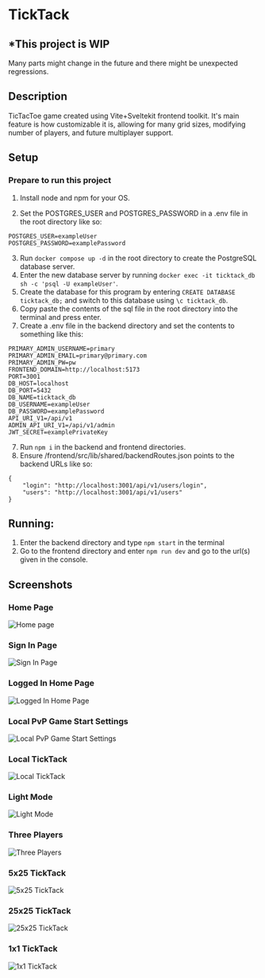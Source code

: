 
# TickTack

## *This project is WIP

Many parts might change in the future and there might be unexpected regressions.

## Description

TicTacToe game created using Vite+Sveltekit frontend toolkit.
It's main feature is how customizable it is, allowing for many grid sizes, modifying number of players, and future multiplayer support.

## Setup

### Prepare to run this project 

1. Install node and npm for your OS.

2. Set the POSTGRES_USER and POSTGRES_PASSWORD in a .env file in the root directory like so:
```
POSTGRES_USER=exampleUser
POSTGRES_PASSWORD=examplePassword
```

3. Run `docker compose up -d` in the root directory to create the PostgreSQL database server.
4. Enter the new database server by running `docker exec -it ticktack_db sh -c 'psql -U exampleUser'`.
5. Create the database for this program by entering `CREATE DATABASE ticktack_db;` and switch to this database using `\c ticktack_db`.
6. Copy paste the contents of the sql file in the root directory into the terminal and press enter.
7. Create a .env file in the backend directory and set the contents to something like this:
```
PRIMARY_ADMIN_USERNAME=primary
PRIMARY_ADMIN_EMAIL=primary@primary.com
PRIMARY_ADMIN_PW=pw
FRONTEND_DOMAIN=http://localhost:5173
PORT=3001
DB_HOST=localhost
DB_PORT=5432
DB_NAME=ticktack_db
DB_USERNAME=exampleUser
DB_PASSWORD=examplePassword
API_URI_V1=/api/v1
ADMIN_API_URI_V1=/api/v1/admin
JWT_SECRET=examplePrivateKey
```
7. Run `npm i` in the backend and frontend directories.
8. Ensure /frontend/src/lib/shared/backendRoutes.json points to the backend URLs like so:
```
{
    "login": "http://localhost:3001/api/v1/users/login",
    "users": "http://localhost:3001/api/v1/users"
}
```
    
## Running:

1. Enter the backend directory and type `npm start` in the terminal
2. Go to the frontend directory and enter `npm run dev` and go to the url(s) given in the console.

## Screenshots

### Home Page

![Home page](/screenshots/index.png "Home page")

### Sign In Page

![Sign In Page](/screenshots/sign_in.png "Sign In Page")

### Logged In Home Page

![Logged In Home Page](/screenshots/home_logged_in.png "Logged In Home Page")

### Local PvP Game Start Settings

![Local PvP Game Start Settings](/screenshots/local_pvp_game_settings.png "Local PvP Game Start Settings")

### Local TickTack

![Local TickTack](/screenshots/local_ticktack.png "Local TickTack")

### Light Mode

![Light Mode](/screenshots/light_mode.png "Light Mode")

### Three Players
![Three Players](/screenshots/three_players.png "Three Players")

### 5x25 TickTack

![5x25 TickTack](/screenshots/5x25_ticktack.png "5x25 TickTack")

### 25x25 TickTack

![25x25 TickTack](/screenshots/25x25_winLen20.png "25x25 TickTack")

### 1x1 TickTack

![1x1 TickTack](/screenshots/1x1_ticktack.png "1x1 TickTack")

